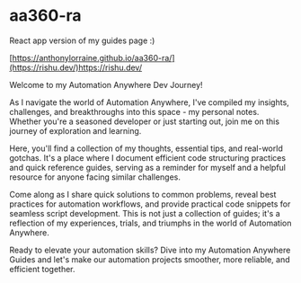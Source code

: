 # aa360-ra

React app version of my guides page :) 

[https://anthonylorraine.github.io/aa360-ra/](https://rishu.dev/)https://rishu.dev/

Welcome to my Automation Anywhere Dev Journey!

As I navigate the world of Automation Anywhere, I've compiled my insights, challenges, and breakthroughs into this space - my personal notes. Whether you're a seasoned developer or just starting out, join me on this journey of exploration and learning.

Here, you'll find a collection of my thoughts, essential tips, and real-world gotchas. It's a place where I document efficient code structuring practices and quick reference guides, serving as a reminder for myself and a helpful resource for anyone facing similar challenges.

Come along as I share quick solutions to common problems, reveal best practices for automation workflows, and provide practical code snippets for seamless script development. This is not just a collection of guides; it's a reflection of my experiences, trials, and triumphs in the world of Automation Anywhere.

Ready to elevate your automation skills? Dive into my Automation Anywhere Guides and let's make our automation projects smoother, more reliable, and efficient together.
